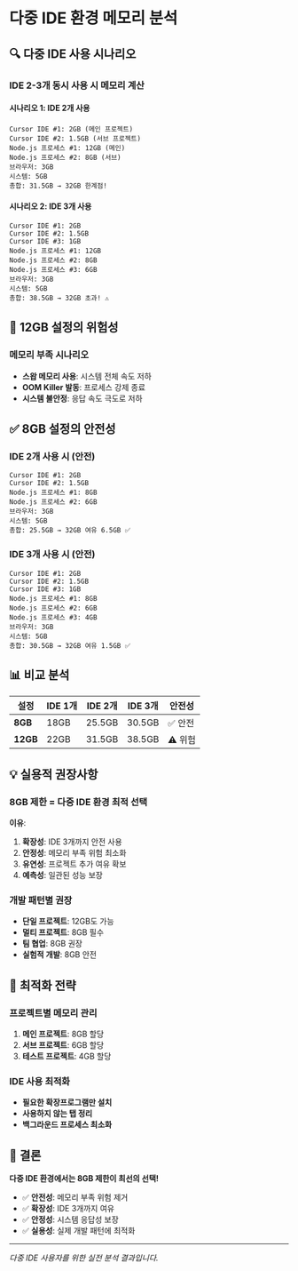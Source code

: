 # 다중 IDE 환경 메모리 분석

## 🔍 다중 IDE 사용 시나리오

### IDE 2-3개 동시 사용 시 메모리 계산

#### 시나리오 1: IDE 2개 사용

```
Cursor IDE #1: 2GB (메인 프로젝트)
Cursor IDE #2: 1.5GB (서브 프로젝트)
Node.js 프로세스 #1: 12GB (메인)
Node.js 프로세스 #2: 8GB (서브)
브라우저: 3GB
시스템: 5GB
총합: 31.5GB → 32GB 한계점!
```

#### 시나리오 2: IDE 3개 사용

```
Cursor IDE #1: 2GB
Cursor IDE #2: 1.5GB  
Cursor IDE #3: 1GB
Node.js 프로세스 #1: 12GB
Node.js 프로세스 #2: 8GB
Node.js 프로세스 #3: 6GB
브라우저: 3GB
시스템: 5GB
총합: 38.5GB → 32GB 초과! ⚠️
```

## 🚨 12GB 설정의 위험성

### 메모리 부족 시나리오

- **스왑 메모리 사용**: 시스템 전체 속도 저하
- **OOM Killer 발동**: 프로세스 강제 종료
- **시스템 불안정**: 응답 속도 극도로 저하

## ✅ 8GB 설정의 안전성

### IDE 2개 사용 시 (안전)

```
Cursor IDE #1: 2GB
Cursor IDE #2: 1.5GB
Node.js 프로세스 #1: 8GB
Node.js 프로세스 #2: 6GB
브라우저: 3GB
시스템: 5GB
총합: 25.5GB → 32GB 여유 6.5GB ✅
```

### IDE 3개 사용 시 (안전)

```
Cursor IDE #1: 2GB
Cursor IDE #2: 1.5GB
Cursor IDE #3: 1GB
Node.js 프로세스 #1: 8GB
Node.js 프로세스 #2: 6GB
Node.js 프로세스 #3: 4GB
브라우저: 3GB
시스템: 5GB
총합: 30.5GB → 32GB 여유 1.5GB ✅
```

## 📊 비교 분석

| 설정 | IDE 1개 | IDE 2개 | IDE 3개 | 안전성 |
|------|---------|---------|---------|--------|
| **8GB** | 18GB | 25.5GB | 30.5GB | ✅ 안전 |
| **12GB** | 22GB | 31.5GB | 38.5GB | ⚠️ 위험 |

## 💡 실용적 권장사항

### 8GB 제한 = 다중 IDE 환경 최적 선택

**이유**:

1. **확장성**: IDE 3개까지 안전 사용
2. **안정성**: 메모리 부족 위험 최소화
3. **유연성**: 프로젝트 추가 여유 확보
4. **예측성**: 일관된 성능 보장

### 개발 패턴별 권장

- **단일 프로젝트**: 12GB도 가능
- **멀티 프로젝트**: 8GB 필수
- **팀 협업**: 8GB 권장
- **실험적 개발**: 8GB 안전

## 🔧 최적화 전략

### 프로젝트별 메모리 관리

1. **메인 프로젝트**: 8GB 할당
2. **서브 프로젝트**: 6GB 할당  
3. **테스트 프로젝트**: 4GB 할당

### IDE 사용 최적화

- **필요한 확장프로그램만 설치**
- **사용하지 않는 탭 정리**
- **백그라운드 프로세스 최소화**

## 🎯 결론

**다중 IDE 환경에서는 8GB 제한이 최선의 선택!**

- ✅ **안전성**: 메모리 부족 위험 제거
- ✅ **확장성**: IDE 3개까지 여유
- ✅ **안정성**: 시스템 응답성 보장
- ✅ **실용성**: 실제 개발 패턴에 최적화

---

*다중 IDE 사용자를 위한 실전 분석 결과입니다.*
